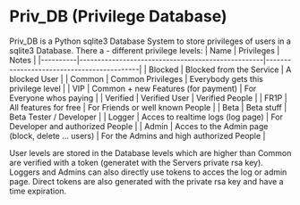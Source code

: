 # Priv_DB (Privilege Database)
Priv_DB is a Python sqlite3 Database System to store privileges of users in a sqlite3 Database.
There a - different privilege levels:
|     Name |                                        Privileges |                                     Notes |
|----------|---------------------------------------------------|-------------------------------------------|
|  Blocked |                          Blocked from the Service |                            A blocked User |
|   Common |                                 Common Privileges |       Everybody gets this privilege level |
|      VIP |               Common + new Features (for payment) |                  For Everyone whos paying |
| Verified |                                     Verified User |                           Verified People |
|     FR1P |                             All features for free |          For Friends or well known People |
|     Beta |                                        Beta stuff |                   Beta Tester / Developer |
|   Logger |                 Acces to realtime logs (log page) |       For Developer and authorized People |
|    Admin | Acces to the Admin page (block, delete ... users) | For the Admins and high authorized People |


User levels are stored in the Database levels which are higher than Common are verified with a token (generatet with the Servers private rsa key).
Loggers and Admins can also directly use tokens to acces the log or admin page. 
Direct tokens are also generated with the private rsa key and have a time expiration.
